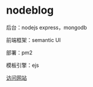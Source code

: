 # nodeblog
后台：nodejs express，mongodb

前端框架：semantic UI

部署：pm2

模板引擎：ejs


[访问网站](http://123.57.244.170:3000)